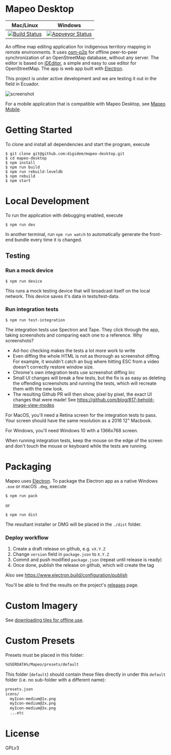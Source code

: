 # Mapeo Desktop

Mac/Linux   | Windows    |
------------|------------|
[![Build Status](https://travis-ci.org/digidem/mapeo-desktop.svg?branch=master)](https://travis-ci.org/digidem/mapeo-desktop) | [![Appveyor Status](https://ci.appveyor.com/api/projects/status/gmaclennan/ecuador-map-editor?branch=master&svg=true)](https://ci.appveyor.com/project/gmaclennan/ecuador-map-editor)

An offline map editing application for indigenous territory mapping in remote
environments. It uses [osm-p2p](https://github.com/digidem/osm-p2p-db) for
offline peer-to-peer synchronization of an OpenStreetMap database, without any
server. The editor is based on [iDEditor](https://github.com/openstreetmap/iD/),
a simple and easy to use editor for OpenStreetMap. The app is web app built with
[Electron](http://electron.atom.io).

This project is under active development and we are testing it out in the field in Ecuador.

![screenshot](static/screenshot.png)

For a mobile application that is compatible with Mapeo Desktop, see [Mapeo Mobile](https://github.com/digidem/mapeo-mobile).

# Getting Started

To clone and install all dependencies and start the program, execute

```
$ git clone git@github.com:digidem/mapeo-desktop.git
$ cd mapeo-desktop
$ npm install
$ npm run build
$ npm run rebuild-leveldb
$ npm rebuild
$ npm start
```

# Local Development

To run the application with debugging enabled, execute

```
$ npm run dev
```

In another terminal, run `npm run watch` to automatically generate the
front-end bundle every time it is changed.

## Testing

### Run a mock device

```
$ npm run device
```

This runs a mock testing device that will broadcast itself on the local
network. This device saves it's data in tests/test-data.


### Run integration tests

```
$ npm run test-integration
```

The integration tests use Spectron and Tape. They click through the app, taking screenshots and
comparing each one to a reference. Why screenshots?

* Ad-hoc checking makes the tests a lot more work to write
* Even diffing the whole HTML is not as thorough as screenshot diffing. For example, it wouldn't
  catch an bug where hitting ESC from a video doesn't correctly restore window size.
* Chrome's own integration tests use screenshot diffing iirc
* Small UI changes will break a few tests, but the fix is as easy as deleting the offending
  screenshots and running the tests, which will recreate them with the new look.
* The resulting Github PR will then show, pixel by pixel, the exact UI changes that were made! See
  https://github.com/blog/817-behold-image-view-modes

For MacOS, you'll need a Retina screen for the integration tests to pass. Your screen should have
the same resolution as a 2016 12" Macbook.

For Windows, you'll need Windows 10 with a 1366x768 screen.

When running integration tests, keep the mouse on the edge of the screen and don't touch the mouse
or keyboard while the tests are running.

# Packaging

Mapeo uses [Electron](http://electron.atom.io/). To package the Electron app as
a native Windows `.exe` or macOS `.dmg`, execute

```
$ npm run pack
```
or
```
$ npm run dist
```

The resultant installer or DMG will be placed in the `./dist` folder.

### Deploy workflow

1. Create a draft release on github, e.g. `vX.Y.Z`
1. Change `version` field in `package.json` to `X.Y.Z`
1. Commit and push modified `package.json` (repeat until release is ready)
1. Once done, publish the release on github, which will create the tag

Also see https://www.electron.build/configuration/publish

You'll be able to find the results on the project's [releases](../../releases/) page.

# Custom Imagery

See [downloading tiles for offline use](docs/offline_tiles.md).

# Custom Presets

Presets must be placed in this folder:

```txt
%USERDATA%/Mapeo/presets/default
```

This folder (`default`) should contain these files directly in under this
`default` folder (i.e. no sub-folder with a different name):

```txt
presets.json
icons/
  myIcon-medium@1x.png
  myIcon-medium@2x.png
  myIcon-medium@3x.png
  ...etc
```

# License

GPLv3
